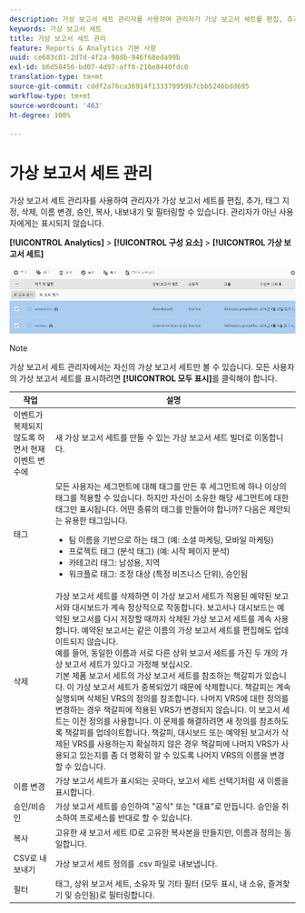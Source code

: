 ```yaml
---
description: 가상 보고서 세트 관리자를 사용하여 관리자가 가상 보고서 세트를 편집, 추가, 태그 지정, 삭제, 이름 변경, 승인, 복사, 내보내기 및 필터링할 수 있습니다. 관리자가 아닌 사용자에게는 표시되지 않습니다.
keywords: 가상 보고서 세트
title: 가상 보고서 세트 관리
feature: Reports & Analytics 기본 사항
uuid: ce683c01-2d7d-4f2a-98db-946f68eda99b
exl-id: b6d58456-bd07-4d97-aff8-216e8440fdc0
translation-type: tm+mt
source-git-commit: cddf2a76ca36914f133379959b7cbb5246bdd695
workflow-type: tm+mt
source-wordcount: '463'
ht-degree: 100%

---
```


# 가상 보고서 세트 관리

가상 보고서 세트 관리자를 사용하여 관리자가 가상 보고서 세트를 편집, 추가, 태그 지정, 삭제, 이름 변경, 승인, 복사, 내보내기 및 필터링할 수 있습니다. 관리자가 아닌 사용자에게는 표시되지 않습니다.

**[!UICONTROL Analytics]** > **[!UICONTROL 구성 요소]** > **[!UICONTROL 가상 보고서 세트]**

![](assets/vrs-manage.png)

>[!NOTE]
>
>가상 보고서 세트 관리자에서는 자신의 가상 보고서 세트만 볼 수 있습니다. 모든 사용자의 가상 보고서 세트를 표시하려면 **[!UICONTROL 모두 표시]**&#x200B;를 클릭해야 합니다.

| 작업 | 설명 |
|--- |--- |
| 이벤트가 복제되지 않도록 하면서 현재 이벤트 변수에  | 새 가상 보고서 세트를 만들 수 있는 가상 보고서 세트 빌더로 이동합니다. |
| 태그 | 모든 사용자는 세그먼트에 대해 태그를 만든 후 세그먼트에 하나 이상의 태그를 적용할 수 있습니다. 하지만 자신이 소유한 해당 세그먼트에 대한 태그만 표시됩니다. 어떤 종류의 태그를 만들어야 합니까? 다음은 제안되는 유용한 태그입니다.<ul><li>팀 이름을 기반으로 하는 태그 (예: 소셜 마케팅, 모바일 마케팅)</li><li>프로젝트 태그 (분석 태그) (예: 시작 페이지 분석)</li><li>카테고리 태그: 남성용, 지역</li><li>워크플로 태그: 조정 대상 (특정 비즈니스 단위), 승인됨</li></ul> |
| 삭제 | 가상 보고서 세트를 삭제하면 이 가상 보고서 세트가 적용된 예약된 보고서와 대시보드가 계속 정상적으로 작동합니다. 보고서나 대시보드는 예약된 보고서를 다시 저장할 때까지 삭제된 가상 보고서 세트를 계속 사용합니다.  예약된 보고서는 같은 이름의 가상 보고서 세트를 편집해도 업데이트되지 않습니다.<br>예를 들어, 동일한 이름과 서로 다른 상위 보고서 세트를 가진 두 개의 가상 보고서 세트가 있다고 가정해 보십시오.<br>기본 제품 보고서 세트의 가상 보고서 세트를 참조하는 책갈피가 있습니다. 이 가상 보고서 세트가 중복되었기 때문에 삭제합니다. 책갈피는 계속 실행되며 삭제된 VRS의 정의를 참조합니다. 나머지 VRS에 대한 정의를 변경하는 경우 책갈피에 적용된 VRS가 변경되지 않습니다. 이 보고서 세트는 이전 정의를 사용합니다. 이 문제를 해결하려면 새 정의를 참조하도록 책갈피를 업데이트합니다. 책갈피, 대시보드 또는 예약된 보고서가 삭제된 VRS를 사용하는지 확실하지 않은 경우 책갈피에 나머지 VRS가 사용되고 있는지를 좀 더 명확히 알 수 있도록 나머지 VRS의 이름을 변경할 수 있습니다. |
| 이름 변경 | 가상 보고서 세트가 표시되는 곳마다, 보고서 세트 선택기처럼 새 이름을 표시합니다. |
| 승인/비승인 | 가상 보고서 세트를 승인하여 &quot;공식&quot; 또는 &quot;대표&quot;로 만듭니다. 승인을 취소하여 프로세스를 반대로 할 수 있습니다. |
| 복사 | 고유한 새 보고서 세트 ID로 고유한 복사본을 만들지만, 이름과 정의는 동일합니다. |
| CSV로 내보내기 | 가상 보고서 세트 정의를 .csv 파일로 내보냅니다. |
| 필터 | 태그, 상위 보고서 세트, 소유자 및 기타 필터 (모두 표시, 내 소유, 즐겨찾기 및 승인됨)로 필터링합니다. |
